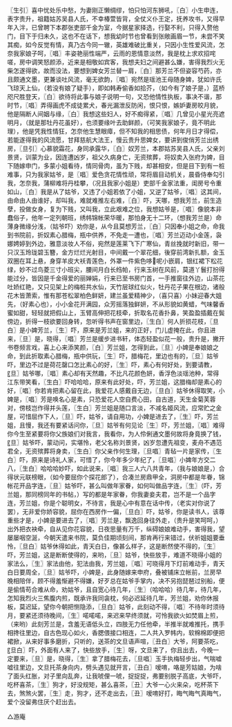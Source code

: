 <!-- { "loadSidebar": true } -->
〖生引〗喜中忧处乐中愁，为妻刚正懒绸缪，怕只怕河东狮吼，〖白〗小生申连，表字贵升，祖籍姑苏吴县人氏，不幸椿萱皆背，全仗义仆王定，抚养攻书，又得早年入泮，已曾聘下本郡张吏部千金为室，今据星家择选，行娶不利，只得入赘他门，目下于归未久，这也不在话下，想我幼时节也曾看到张敞画眉一节，未尝不笑其痴，如今反觉有情，真乃古今同一辙，英雄难破比重关，只因小生性爱风流，怎奈我家娘子呵，〖唱〗丰姿艳丽性端严，云雨的恩情意淡然，我是枕上求欢招咤嗟，房中调笑怒颜添，近来是相敬如宾客，我想夫妇之间避甚么嫌，害得我烈火无柴怎遂得欲，故而没法，要想到婢女芳兰替一肩，〖白〗那芳兰不但姿容芍药，亦且颇通文墨，更兼谈吐风流，毫无欲韵，〖唱〗宛然是瑶池王母随身婢，犹如许氏飞琼天上仙，（若没有娘了疑手），即如韩寿偷香如拾芥，（如今有了娘子是，）蓝桥咫尺胜登天，〖白〗欲待将此事与娘子说明一句，又恐他情性执板，事决不谐，那时节，〖唱〗弄得画虎不成徒累犬，春光漏泄反防闲，恨只恨，嫉妒妻房皎月貌，他是隔断人间姻与缘，〖白〗我想这些妇人，好不痴得紧，〖唱〗几曾见小星光亮遮明月，（就是那牡丹花虽好），也须要缘叶去助鲜颜，（可笑我家娘子，竟不明此理），他是凭我性情狂，怎奈他生慧眼瘴，但不知我的相思债，何年月日才得偿，若能遂得我的风流愿，甘拜慈航大法王，慢云贵升思婢女，要讲到俊俏芳兰出绣房，〖旦引〗心慕貌霜花，身同承露华，〖白〗奴芳兰，本郡姑苏吴县人氏，父亲刘景贤，训蒙为业，因连遭凶岁，祖父久病身亡，无资殡葬，将奴卖入张府为婢，目下随嫁申门，多蒙小姐看待，情同骨肉，虽为下贱，却甚相安，但是目下到有一桩难事，只为我家姑爷，是〖唱〗爱色贪花情性顽，常将眉目动机关，晨昏侍奉勾引我，怎奈我，蒲柳难将丹桂攀，（况且我家小姐是）吏部千金家法重，闺房号令重如山，〖白〗我是从了姑爷，又违了小姐若依了小姐，又逆了姑爷，〖唱〗这其间，由命由人由谁好，却叫我，难就难推左右难，〖白〗吓，天哪，想我芳兰，前生造孽，投做女身，复为下贱，又叫我，立此艰难之位，我想姑爷是，〖唱〗像貌本非蠢俗子，他年一定列朝班，绣帏锦帐荣华暖，那怕身无十二环，（想我芳兰是）命薄身微缘分浅，（姑爷吓）劝你是，从今且莫想芳兰，〖白〗只因奉小姐之命，命我到书院前，折奴素心腊梅，瓶中供养，不免走一遭也，〖唱〗芳兰迈动小金莲，袅娜娉婷到外边，雅意淡妆人不俗，宛然是莲莱飞下广寒仙，青丝挽就时新旧，带一只汉玉玲珑碧玉簪，金方烂烂光射目，中间戴一个翠花细，後穿前湾新扎额，金玉双圈在耳上悬，身穿羊皮大袄青莲色，外罩一件紫色哆呢小嵌肩，银红裙下松花绿，妙不过鸟菱三寸小班尖，腰间月白长绉帕，行来玉树在风前，莫道丫鬟打扮得能过分，皆因是千金得爱的丽婵娟，行来已至书房门首，一手推窗往外边，山茶花吐娇红艳，又只见架上的梅桩共水仙，天竹层球红似火，牡丹花子果在根边，诸般花木皆萧索，惟有那苍松翠柏色鲜妍，建兰虽爱精神少，（喜只喜）小妹迎春大姐先，（好素心也），小小金花开满园，众芳摇落独鲜妍，不从形貌如黄蜡，气味馨香蜜如甜，轻轻就把假山上，玉臂高伸把花枝牵，折取名花香扑鼻，笑盈盈插戴在鬓傍边，折得一枝欲要回身转，忽听得书声在窗里边，〖生白〗何人折损花枝，〖旦白〗是小婢芳兰，〖生〗吓，原来是芳兰姐，来的正好，门儿虚掩在此，你且进来，〖旦〗是，晓得，〖唱〗芳兰是缓步进书轩，体态轻盈似花一般，贵升是，撇开书卷频言戏，喜上心来添笑颜，〖白〗芳兰姐，怎得到此，〖旦〗小婢是奉娘娘之命，到此折取素心腊梅，瓶中供玩，〖生〗吓，腊梅花，里边也有的，〖旦〗姑爷吓，里边不过是荷花罄口怎比素心的好，〖生〗吓，素心有何好处，到要请教，〖旦〗姑爷哪，〖唱〗素心却有天然趣，不比凡花颜色妍，香浮色淡瑶池种，常得江东带笑看，〖生白〗吓哈哈哈，原来有此好处，吓，芳兰姐，这腊梅却是素心的好，〖唱〗你若肯把素心留在此，我爱花人感戴自无边，〖旦白〗姑爷休得取笑，小婢是，〖唱〗芳是唤名心是素，只恐爱花人空自费心田，自古道，天生金菊芙蓉对，傍枝岂作得并头莲，〖生白〗芳兰姐是随口言淡，不减名姬风流，应常贮之金屋，可惜屈作下人，〖旦〗吓，姑爷，请自用功，小婢是进去了，〖生〗吓，芳兰姐，且慢，我还有要紧话问你，〖旦〗姑爷有何见论〖生〗吓，芳兰姐，〖唱〗难得你今生至紧要将你父族娘们对我言，我看你，为人伶俐通文墨何故将身竟换了钱，〖旦〗姑爷吓，蒙动问，实堪怜，老父名称刘景贤，凶岁忽遭先祖变，麦舟不遇范君全，无资殡葬将身卖，〖生白〗你父亲作何生理，〖旦唱〗青毡一片是家传，〖生白〗吓，原来是诗礼人家，可惜了，你今年多少年纪了，〖旦唱〗小婢年方交二八，〖生白〗哈哈哈妙吓，如此说来，〖唱〗我三人六八共青年，（我与娘娘是，）合得状元联榜眼，（如今要屈你个探花郎了），合凑兰房鼎甲全，洞房中都是年眷，锦帐花开品字连，〖旦〗姑爷吓，甚么叫做年家眷，如何叫做品字连，〖生〗（吓，芳兰姐，那同榜同年的书帖，）写的都是年家眷，你我妻妾夫君，岂不是一个品字连，芳兰姐，你是个聪明女，不待言，我是心中有意在话中传，（老实对你说了罢），无非爱你娇容貌，屈你在西房作一偏，〖旦白〗吓，姑爷，你是读书人，该尊重些才是，小婢是要进去了，〖唱〗芳兰是，飘逸回身往外走，（贵升是笑呵呵，）出外把衣袂牵，自从见你花容貌，日夜思量有万千，纵碍娘娘难动手，害得我，望屡屡咽空涎，今朝天遣来书院，莫负佳期顷刻间，那肯再行来错过，伏祈姐姐要垂怜，〖旦白〗姑爷休得如此，青天白日，像甚么样子，这是断然使不得的，〖生〗吓，芳兰姐，这是断断使得的，来哟，〖旦〗姑爷，快些放手，难道不晓得小姐的家法么，〖生〗家法由他，犯法由我，芳兰姐，〖唱〗可晓得月下灯前难动手，青天白日要周全，〖旦〗姑爷吓，小婢是，此身随嫁来申府，叠被铺床立帐前，兰房早晚相陪伴，顾不得羞惭避不得嫌，好歹总在姑爷手掌内，决不另抱琵琶过别船，便是偷情苟合难从命，劝姑爷，且自宽心待几年，〖生〗（哈哈哈）待几年，待几年，怎知我烈火三焦腹内煎，既承许我同衾枕，何必迟延待几年，芳兰姐，劝你休报板，莫迟延，望你今朝把恻隐添，〖旦白〗姑爷，此刻动不得，〖唱〗不待年时须待月，要紧还须待晚间，〖生〗喏喏喏，来迟来早终须就，可怜我欲火如焚眉上煎，（来哟）此刻芳兰是，含羞无语低头立，四肢无力任他牵，半推半就难推托，携手相搀往里边，自古色现心如火，香腮偎接口相连，二人共入罗帏内，软棉棉即便把裙掀，从来好事多磨折，只听的，送茶的文旦语声喧，〖丑白〗大爷，阿要茶吃，〖旦白〗吓，外面有人来了，快些放手，〖生〗呀，文旦来了，你且出去，今晚一定要来，〖旦〗是，晓得，〖生〗拿了腊梅花去，〖旦唱〗玉手执梅轻步出，气喘嘘嘘往里边，文旦托茶身向内，劈头遇见就开言，〖丑白〗嗳唷，咯是芳姑娘，为啥了面头红胀，对子里向乱奔，让我唬俚一唬，捉捉捉，弗要别脱子高底，大爷吓，吃杯喜茶，〖生〗狗才，好没规矩，甚么喜茶，〖丑〗大爷一心火来朵，吃杯茶下去，煞煞火罢，〖生〗走，狗才，还不走出去，〖丑〗嗳唷好打，晦气晦气真晦气，爱个没留弗住厌个赶出去。

△游庵

